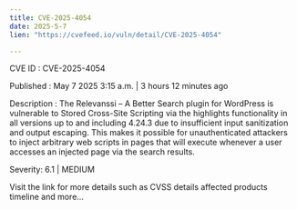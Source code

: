 ```yaml
---
title: CVE-2025-4054
date: 2025-5-7
lien: "https://cvefeed.io/vuln/detail/CVE-2025-4054"

---
```


CVE ID : CVE-2025-4054

Published :  May 7
2025
3:15 a.m. | 3 hours
12 minutes ago

Description : The Relevanssi – A Better Search plugin for WordPress is vulnerable to Stored Cross-Site Scripting via the highlights functionality in all versions up to
and including
4.24.3 due to insufficient input sanitization and output escaping. This makes it possible for unauthenticated attackers to inject arbitrary web scripts in pages that will execute whenever a user accesses an injected page via the search results.

Severity: 6.1 | MEDIUM

Visit the link for more details
such as CVSS details
affected products
timeline
and more...
